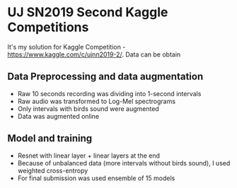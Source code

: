 # UJ SN2019 Second Kaggle Competitions

It's my solution for Kaggle Competition - https://www.kaggle.com/c/ujnn2019-2/. Data can be obtain 

## Data Preprocessing and data augmentation
- Raw 10 seconds recording was dividing into 1-second intervals
- Raw audio was transformed to Log-Mel spectrograms
- Only intervals with birds sound were augmented
- Data was augmented online

##  Model and training
- Resnet with linear layer + linear layers at the end
- Because of unbalanced data (more intervals without birds sound), I used weighted cross-entropy
- For final submission was used ensemble of 15 models

